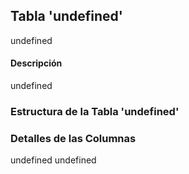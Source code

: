 
## Tabla 'undefined'
undefined
#### Descripción

undefined

### Estructura de la Tabla 'undefined'




### Detalles de las Columnas
undefined
undefined

